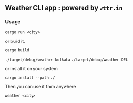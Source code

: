 ## Weather CLI app : powered by `wttr.in`

### Usage
`cargo run <city>`

or build it: 

`cargo build`

`./target/debug/weather kolkata`
`./target/debug/weather DEL`

or install it on your system

`cargo install --path ./`

Then you can use it from anywhere

`weather <city>`
